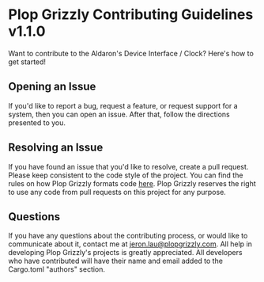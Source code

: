 # Plop Grizzly Contributing Guidelines v1.1.0
Want to contribute to the Aldaron's Device Interface / Clock?
Here's how to get started!

## Opening an Issue
If you'd like to report a bug, request a feature, or request support for a system, then you can open an issue.
After that, follow the directions presented to you.

## Resolving an Issue
If you have found an issue that you'd like to resolve, create a pull request.
Please keep consistent to the code style of the project.
You can find the rules on how Plop Grizzly formats code [here](http://plopgrizzly.com/dev_guidelines).
Plop Grizzly reserves the right to use any code from pull requests on this project for any purpose.

## Questions
If you have any questions about the contributing process, or would like to communicate about it, contact me at jeron.lau@plopgrizzly.com.
All help in developing Plop Grizzly's projects is greatly appreciated.
All developers who have contributed will have their name and email added to the Cargo.toml "authors" section.
